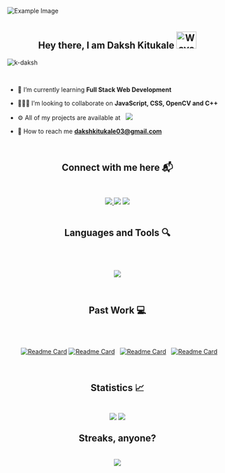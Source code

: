 ![Example Image](https://drive.google.com/uc?id=1BjVA6mGGEJkSpmf_KKGoVWv5OBQbt-ks)
<h1></h1>
<h2 align="center">Hey there, I am Daksh Kitukale <img src="https://mwcorvettes.com/wp-content/uploads/2019/03/savethewave-300x252.gif" width="46" height="39" alt="Wave"></h2>
<div align="center"><a href="https://www.linkedin.com/in/daksh-kitukale-824843235/"></a></div>
<p align="left"> <img src="https://komarev.com/ghpvc/?username=K-Daksh&label=Profile%20views&color=blueviolet&style=for-the-badge" alt="k-daksh" /> </p><br>

-  📝 I’m currently learning **Full Stack Web Development**

-  👨🏻‍💻 I’m looking to collaborate on **JavaScript, CSS, OpenCV and C++**

-  ⚙️ All of my projects are available at &nbsp; <a href="https://github.com/K-Daksh?tab=repositories" target="_blank"><img src="https://img.shields.io/static/v1?label=&message=My Projects&color=blue&style=plastic&logo=github" /></a>

-  📧 How to reach me **dakshkitukale03@gmail.com**

<br><h2 align="center">Connect with me here 📬</h2><br>
<div align="center">
<a href="https://www.linkedin.com/in/daksh-kitukale-824843235/" target="_blank">
<img src="https://img.shields.io/static/v1?label=&message=Linkedin&color=blue&style=for-the-badge&logo=linkedin" />
</a>
<a href="https://auth.geeksforgeeks.org/user/dakshkitukale03" target="_blank">
<img src="https://img.shields.io/badge/GeeksforGeeks-gray?style=for-the-badge&logo=geeksforgeeks&logoColor=35914c" ;></img></a>
</a> 
<a href="https://www.codechef.com/users/daksh_kitukale" target="_blank">
<img src="https://img.shields.io/badge/CodeChef-%23964B00.svg?style=for-the-badge&logo=CodeChef&logoColor=white" />
</a>
</div>
<br>
<h2 align="center">Languages and Tools 🔍</h2><br>
<p align="center">
  <a>
    <br>
    <img src="https://skillicons.dev/icons?i=babel,bootstrap,css,flask,html,wordpress,react,c,cpp,cmake,js,mysql,py" /> <br>
  </a>
</p>
<br>
<h2 align="center" >Past Work 💻</h2><br>
<div align="center"><br>
 
&nbsp; [![Readme Card](https://github-readme-stats.vercel.app/api/pin/?username=K-Daksh&repo=typemini&bg_color=0d1116&title_color=38bdae&text_color=a4aacb&icon_color=007ec6&theme=tokyonight&hide_border=true)](https://github.com/K-Daksh/typemini)
[![Readme Card](https://github-readme-stats.vercel.app/api/pin/?username=K-Daksh&repo=Face-Detection-Project&bg_color=0d1116&title_color=38bdae&text_color=a4aacb&icon_color=007ec6&theme=tokyonight&hide_border=true)](https://github.com/K-Daksh/Face-Detection-Project) &nbsp; [![Readme Card](https://github-readme-stats.vercel.app/api/pin/?username=K-Daksh&repo=Feeling-Lucky&bg_color=0d1116&title_color=38bdae&text_color=a4aacb&icon_color=007ec6&theme=tokyonight&hide_border=true)](https://github.com/K-Daksh/Feeling-Lucky)  &nbsp; [![Readme Card](https://github-readme-stats.vercel.app/api/pin/?username=K-Daksh&repo=Bankify-TheBank&bg_color=0d1116&title_color=38bdae&text_color=a4aacb&icon_color=007ec6&theme=tokyonight&hide_border=true)](https://github.com/K-Daksh/Bankify-TheBank)

  &nbsp;
  
</div>

<h2 align="center">Statistics 📈</h2>
<br>
<div align="center">
  <a align="center" href="https://github.com/K-Daksh?tab=repositories"><img align="center" src="https://github-readme-stats.vercel.app/api?username=K-Daksh&show_icons=true&theme=tokyonight&hide_border=true&bg_color=0d1116" /></a> 
  <a align="center" href="https://github.com/K-Daksh?tab=repositories"><img align="center" src="https://github-readme-stats.vercel.app/api/top-langs/?username=K-Daksh&layout=compact&theme=tokyonight&hide_border=true&bg_color=0d1116" /></a>
</div>

<h2 align="center">Streaks, anyone?</h2>
<br>
<div align="center">
  <img src="https://streak-stats.demolab.com?user=K-Daksh&theme=tokyonight-duo&hide_border=true"></img>
  
</div>

